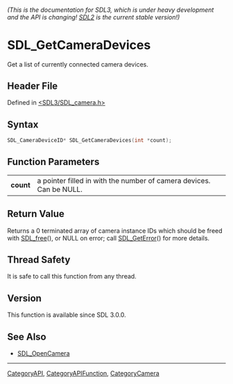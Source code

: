 ###### (This is the documentation for SDL3, which is under heavy development and the API is changing! [SDL2](https://wiki.libsdl.org/SDL2/) is the current stable version!)
# SDL_GetCameraDevices

Get a list of currently connected camera devices.

## Header File

Defined in [<SDL3/SDL_camera.h>](https://github.com/libsdl-org/SDL/blob/main/include/SDL3/SDL_camera.h)

## Syntax

```c
SDL_CameraDeviceID* SDL_GetCameraDevices(int *count);

```

## Function Parameters

|               |                                                                     |
| ------------- | ------------------------------------------------------------------- |
| **count**     | a pointer filled in with the number of camera devices. Can be NULL. |

## Return Value

Returns a 0 terminated array of camera instance IDs which should be freed
with [SDL_free](SDL_free)(), or NULL on error; call
[SDL_GetError](SDL_GetError)() for more details.

## Thread Safety

It is safe to call this function from any thread.

## Version

This function is available since SDL 3.0.0.

## See Also

- [SDL_OpenCamera](SDL_OpenCamera)

----
[CategoryAPI](CategoryAPI), [CategoryAPIFunction](CategoryAPIFunction), [CategoryCamera](CategoryCamera)

